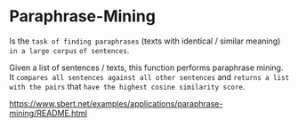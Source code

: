 # Paraphrase-Mining 
Is the `task of finding paraphrases` (texts with identical / similar meaning) `in a large corpus` `of sentences`.

Given a list of sentences / texts, this function performs paraphrase mining. It `compares all sentences against all other sentences` and `returns a list with the pairs` that `have the highest cosine similarity score`.

<https://www.sbert.net/examples/applications/paraphrase-mining/README.html>
